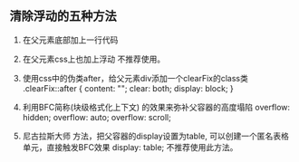 ## 清除浮动的五种方法
1. 在父元素底部加上一行代码
    <div style="clear: both"></div>

2. 在父元素css上也加上浮动
    不推荐使用。

3. 使用css中的伪类after，给父元素div添加一个clearFix的class类
    .clearFix::after {
      content: "";
      clear: both;
      display: block;
    }

4. 利用BFC简称(块级格式化上下文) 的效果来弥补父容器的高度塌陷
    overflow: hidden;
    overflow: auto;
    overflow: scroll;

5. 尼古拉斯大师 方法，把父容器的display设置为table, 可以创建一个匿名表格单元，直接触发BFC效果
    display: table;
    不推荐使用此方法。